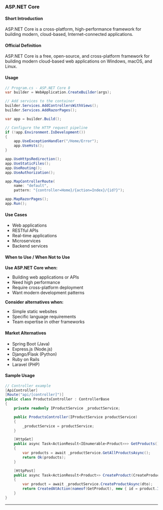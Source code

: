 ### ASP.NET Core

#### Short Introduction

ASP.NET Core is a cross-platform, high-performance framework for building modern, cloud-based, Internet-connected applications.

#### Official Definition

ASP.NET Core is a free, open-source, and cross-platform framework for building modern cloud-based web applications on Windows, macOS, and Linux.

#### Usage

```csharp
// Program.cs - ASP.NET Core 8
var builder = WebApplication.CreateBuilder(args);

// Add services to the container
builder.Services.AddControllersWithViews();
builder.Services.AddRazorPages();

var app = builder.Build();

// Configure the HTTP request pipeline
if (!app.Environment.IsDevelopment())
{
    app.UseExceptionHandler("/Home/Error");
    app.UseHsts();
}

app.UseHttpsRedirection();
app.UseStaticFiles();
app.UseRouting();
app.UseAuthorization();

app.MapControllerRoute(
    name: "default",
    pattern: "{controller=Home}/{action=Index}/{id?}");

app.MapRazorPages();
app.Run();
```

#### Use Cases

- Web applications
- RESTful APIs
- Real-time applications
- Microservices
- Backend services

#### When to Use / When Not to Use

**Use ASP.NET Core when:**

- Building web applications or APIs
- Need high performance
- Require cross-platform deployment
- Want modern development patterns

**Consider alternatives when:**

- Simple static websites
- Specific language requirements
- Team expertise in other frameworks

#### Market Alternatives

- Spring Boot (Java)
- Express.js (Node.js)
- Django/Flask (Python)
- Ruby on Rails
- Laravel (PHP)

#### Sample Usage

```csharp
// Controller example
[ApiController]
[Route("api/[controller]")]
public class ProductsController : ControllerBase
{
    private readonly IProductService _productService;

    public ProductsController(IProductService productService)
    {
        _productService = productService;
    }

    [HttpGet]
    public async Task<ActionResult<IEnumerable<Product>>> GetProducts()
    {
        var products = await _productService.GetAllProductsAsync();
        return Ok(products);
    }

    [HttpPost]
    public async Task<ActionResult<Product>> CreateProduct(CreateProductDto dto)
    {
        var product = await _productService.CreateProductAsync(dto);
        return CreatedAtAction(nameof(GetProduct), new { id = product.Id }, product);
    }
}
```

---
